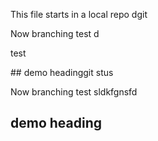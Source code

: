 This file starts in a local repo dgit


Now branching test d
<p>test</p>
## demo headinggit stus

Now branching test
sldkfgnsfd
## demo heading

